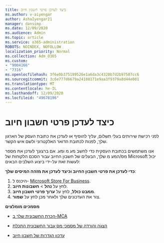 ```yaml
---
title: כיצד לעדכן פרטי חשבון חיוב
ms.author: v-aiyengar
author: AshaIyengar21
manager: dansimp
ms.date: 12/09/2020
ms.audience: Admin
ms.topic: article
ms.service: o365-administration
ROBOTS: NOINDEX, NOFOLLOW
localization_priority: Normal
ms.collection: Adm_O365
ms.custom:
- "9004166"
- "7316"
ms.openlocfilehash: 3f6e0b375189526e1a6da3c4320b7d2b97507cc6
ms.sourcegitcommit: 3c6e777d6679a24108171e9aa3f9379a8d44e001
ms.translationtype: MT
ms.contentlocale: he-IL
ms.lasthandoff: 12/09/2020
ms.locfileid: "49678196"
---
```

# <a name="how-to-update-billing-account-information"></a>כיצד לעדכן פרטי חשבון חיוב

לפני רכישת שירותים בעלי תשלום, עליך להוסיף או לעדכן את כתובת העסק של הארגון שלך, לפנות לכתובת הדואר האלקטרוני ולשם איש הקשר.

אנו משתמשים בכתובת העסקית כדי לחשב מע מ ומע. אם ברצונך לעדכן את מספר מס/המע מ שלך, הבעלים של חשבון החיוב עבור הסכם הלקוחות של Microsoft יכול לעשות זאת על-ידי ביצוע השלבים הבאים:

**כדי לעדכן את פרטי חשבון החיוב וכיצד לעדכן את מזהה המיסים שלך**:

1. היכנס ל- [Microsoft Store For Business](https://businessstore.microsoft.com/).
1. לחץ על **נהל**  >  **חשבונות חיוב**.
1. **ממבט כולל**, לחץ על **ערוך פרטי חשבון חיוב**.
1. צור את העדכונים שלך ולאחר מכן לחץ על **שמור**. 

**מסמכים מומלצים**

- [הכרת החשבונית שלך ב-MCA](https://docs.microsoft.com/azure/cost-management-billing/understand/mca-understand-your-invoice)

- [הצגה והורדה של מסמכי מס עבור החשבונית התכלת](https://docs.microsoft.com/azure/cost-management-billing/understand/mca-download-tax-document)

- [עדכון הגדרות של חשבון חיוב](https://docs.microsoft.com/microsoft-store/update-microsoft-store-for-business-account-settings)  
